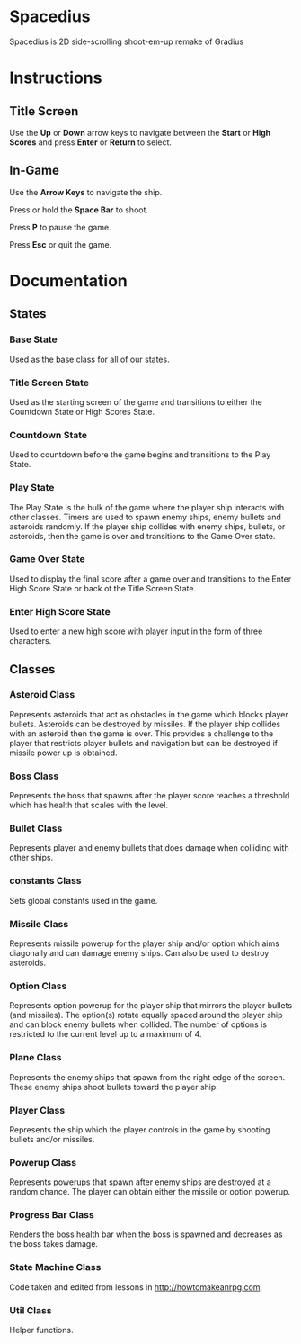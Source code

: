 # Spacedius

Spacedius is 2D side-scrolling shoot-em-up remake of Gradius

# Instructions

## Title Screen
Use the **Up** or **Down** arrow keys to navigate between the **Start** or **High Scores** and press **Enter** or **Return** to select.

## In-Game
Use the **Arrow Keys** to navigate the ship.

Press or hold the **Space Bar** to shoot.

Press **P** to pause the game.

Press **Esc** or quit the game.

# Documentation
## States 
### Base State
Used as the base class for all of our states.
### Title Screen State
Used as the starting screen of the game and transitions to either the Countdown State or High Scores State.
### Countdown State
Used to countdown before the game begins and transitions to the Play State.
### Play State
The Play State is the bulk of the game where the player ship interacts with other classes.  Timers are used to spawn enemy ships, enemy bullets and asteroids randomly.  If the player ship collides with enemy ships, bullets, or asteroids, then the game is over and transitions to the Game Over state.
### Game Over State
Used to display the final score after a game over and transitions to the Enter High Score State or back ot the Title Screen State.
### Enter High Score State
Used to enter a new high score with player input in the form of three characters.
## Classes
### Asteroid Class
Represents asteroids that act as obstacles in the game which blocks player bullets.  Asteroids can be destroyed by missiles.  If the player ship collides with an asteroid then the game is over.  This provides a challenge to the player that restricts player bullets and navigation but can be destroyed if missile power up is obtained.
### Boss Class
Represents the boss that spawns after the player score reaches a threshold which has health that scales with the level.
### Bullet Class
Represents player and enemy bullets that does damage when colliding with other ships.
### constants Class
Sets global constants used in the game.
### Missile Class
Represents missile powerup for the player ship and/or option which aims diagonally and can damage enemy ships.  Can also be used to destroy asteroids.
### Option Class
Represents option powerup for the player ship that mirrors the player bullets (and missiles).  The option(s) rotate equally spaced around the player ship and can block enemy bullets when collided.  The number of options is restricted to the current level up to a maximum of 4.
### Plane Class
Represents the enemy ships that spawn from the right edge of the screen.  These enemy ships shoot bullets toward the player ship.
### Player Class
Represents the ship which the player controls in the game by shooting bullets and/or missiles.
### Powerup Class
Represents powerups that spawn after enemy ships are destroyed at a random chance.  The player can obtain either the missile or option powerup.
### Progress Bar Class
Renders the boss health bar when the boss is spawned and decreases as the boss takes damage.
### State Machine Class
Code taken and edited from lessons in http://howtomakeanrpg.com.
### Util Class
Helper functions.
